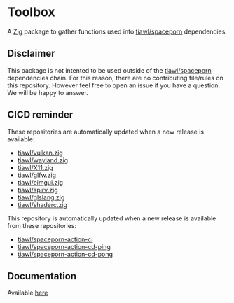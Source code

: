 # Toolbox

A [Zig][2] package to gather functions used into [tiawl/spaceporn][1] dependencies.

## Disclaimer

This package is not intented to be used outside of the [tiawl/spaceporn][1] dependencies chain. For this reason, there are no contributing file/rules on this repository. However feel free to open an issue if you have a question. We will be happy to answer.

## CICD reminder

These repositories are automatically updated when a new release is available:
* [tiawl/vulkan.zig][3]
* [tiawl/wayland.zig][4]
* [tiawl/X11.zig][5]
* [tiawl/glfw.zig][6]
* [tiawl/cimgui.zig][7]
* [tiawl/spirv.zig][8]
* [tiawl/glslang.zig][9]
* [tiawl/shaderc.zig][10]

This repository is automatically updated when a new release is available from these repositories:
* [tiawl/spaceporn-action-ci][11]
* [tiawl/spaceporn-action-cd-ping][12]
* [tiawl/spaceporn-action-cd-pong][13]

## Documentation

Available [here](https://github.com/tiawl/toolbox/blob/trunk/DOC.md)

[1]:https://github.com/tiawl/spaceporn
[2]:https://github.com/ziglang/zig
[3]:https://github.com/tiawl/vulkan.zig
[4]:https://github.com/tiawl/wayland.zig
[5]:https://github.com/tiawl/X11.zig
[6]:https://github.com/tiawl/glfw.zig
[7]:https://github.com/tiawl/cimgui.zig
[8]:https://github.com/tiawl/spirv.zig
[9]:https://github.com/tiawl/glslang.zig
[10]:https://github.com/tiawl/shaderc.zig
[11]:https://github.com/tiawl/spaceporn-action-ci
[12]:https://github.com/tiawl/spaceporn-action-cd-ping
[13]:https://github.com/tiawl/spaceporn-action-cd-pong
